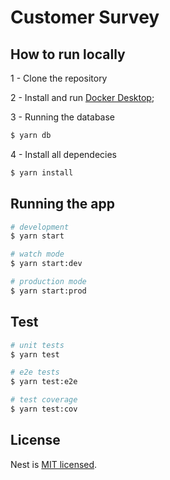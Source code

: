 # Customer Survey

## How to run locally

1 - Clone the repository

2 - Install and run [Docker Desktop](https://www.docker.com/);

3 - Running the database

```bash
$ yarn db
```

4 - Install all dependecies

```bash
$ yarn install
```

## Running the app

```bash
# development
$ yarn start

# watch mode
$ yarn start:dev

# production mode
$ yarn start:prod
```

## Test

```bash
# unit tests
$ yarn test

# e2e tests
$ yarn test:e2e

# test coverage
$ yarn test:cov
```

## License

Nest is [MIT licensed](LICENSE).
